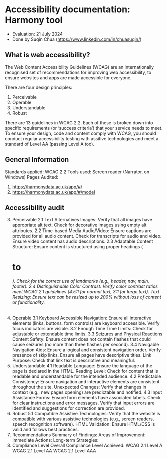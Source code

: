 # Accessibility documentation: Harmony tool
- Evaluation: 21 July 2024
- Done by Suqin Chua (https://www.linkedin.com/in/chuasuqin/)

## What is web accessibility?
The Web Content Accessibility Guidelines (WCAG) are an internationally recognised set of recommendations for improving web accessibility, to ensure websites and apps are made accessible for everyone.

There are four design principles:
1. Perceivable
2. Operable
3. Understandable
4. Robust

There are 13 guidelines in WCAG 2.2. Each of these is broken down into specific requirements (or ‘success criteria’) that your service needs to meet. To ensure your design, code and content comply with WCAG, you should conduct regular accessibility testing with assitive technologies and meet a standard of Level AA (passing Level A too).

## General Information
Standards applied: WCAG 2.2
Tools used: Screen reader (Narrator, on Windows)
Pages Audited:
1. https://harmonydata.ac.uk/app/#/
2. https://harmonydata.ac.uk/app/#/model

## Accessibility audit
3. Perceivable
2.1 Text Alternatives
Images:
Verify that all images have appropriate alt text.
Check for decorative images using empty alt attributes.
2.2 Time-based Media
Audio/Video:
Ensure captions are provided for all audio content.
Check for transcripts for audio and video.
Ensure video content has audio descriptions.
2.3 Adaptable
Content Structure:
Ensure content is structured using proper headings (<h1> to <h6>).
Check for the correct use of landmarks (e.g., header, nav, main, footer).
2.4 Distinguishable
Color Contrast:
Verify color contrast ratios meet WCAG 2.1 guidelines (4.5:1 for normal text, 3:1 for large text).
Text Resizing:
Ensure text can be resized up to 200% without loss of content or functionality.
4. Operable
3.1 Keyboard Accessible
Navigation:
Ensure all interactive elements (links, buttons, form controls) are keyboard accessible.
Verify focus indicators are visible.
3.2 Enough Time
Time Limits:
Check for adjustable or extendable time limits.
3.3 Seizures and Physical Reactions
Content Safety:
Ensure content does not contain flashes that could cause seizures (no more than three flashes per second).
3.4 Navigable
Navigation Aids:
Ensure a logical and consistent navigation order.
Verify presence of skip links.
Ensure all pages have descriptive titles.
Link Purpose:
Check that link text is descriptive and meaningful.
5. Understandable
4.1 Readable
Language:
Ensure the language of the page is declared in the HTML.
Reading Level:
Check for content that is readable and understandable for the intended audience.
4.2 Predictable
Consistency:
Ensure navigation and interactive elements are consistent throughout the site.
Unexpected Changes:
Verify that changes in context (e.g., new pages opening) are predictable and notified.
4.3 Input Assistance
Forms:
Ensure form elements have associated labels.
Check for clear instructions and error messages.
Verify that input errors are identified and suggestions for correction are provided.
6. Robust
5.1 Compatible
Assistive Technologies:
Verify that the website is compatible with various assistive technologies (e.g., screen readers, speech recognition software).
HTML Validation:
Ensure HTML/CSS is valid and follows best practices.
7. Recommendations
Summary of Findings:
Areas of Improvement:
Immediate Actions:
Long-term Strategies:
8. Compliance Level
Overall Compliance Level Achieved:
WCAG 2.1 Level A
WCAG 2.1 Level AA
WCAG 2.1 Level AAA
